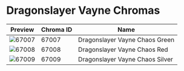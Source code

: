 # Dragonslayer Vayne Chromas

| Preview | Chroma ID | Name |
|---------|-----------|------|
| ![67007](https://raw.communitydragon.org/latest/plugins/rcp-be-lol-game-data/global/default/v1/champion-chroma-images/67/67007.png) | 67007 | Dragonslayer Vayne Chaos Green |
| ![67008](https://raw.communitydragon.org/latest/plugins/rcp-be-lol-game-data/global/default/v1/champion-chroma-images/67/67008.png) | 67008 | Dragonslayer Vayne Chaos Red |
| ![67009](https://raw.communitydragon.org/latest/plugins/rcp-be-lol-game-data/global/default/v1/champion-chroma-images/67/67009.png) | 67009 | Dragonslayer Vayne Chaos Silver |